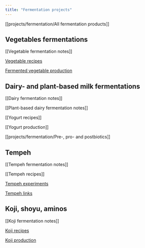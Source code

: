 ```yaml
---
title: "Fermentation projects"
---
```


[[projects/fermentation/All fermentation products]]

## Vegetables fermentations
[[Vegetable fermentation notes]]

[Vegetable recipes](projects/fermentation/Vegetable%20recipes.md)

[Fermented vegetable production](projects/fermentation/Fermented%20vegetable%20production.md)


## Dairy- and plant-based milk fermentations
[[Dairy fermentation notes]]

[[Plant-based dairy fermentation notes]]

[[Yogurt recipes]]

[[Yogurt production]]

[[projects/fermentation/Pre-, pro- and postbiotics]]


## Tempeh
[[Tempeh fermentation notes]]

[[Tempeh recipes]]

[Tempeh experiments](projects/fermentation/Tempeh%20experiments.md)

[Tempeh links](projects/fermentation/Tempeh%20links.md)


## Koji, shoyu, aminos
[[Koji fermentation notes]]

[Koji recipes](projects/fermentation/Koji%20recipes.md)

[Koji production](Koji%20production)

